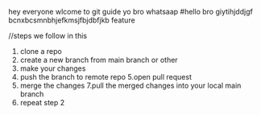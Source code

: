 hey everyone wlcome to git guide
yo bro whatsaap 
#hello bro
giytihjddjgf
bcnxbcsmnbhjefkmsjfbjdbfjkb
feature

//steps we follow in this
1. clone a repo
2. create a new branch from main branch or other 
3. make your changes
4. push the branch to remote repo
5.open pull request
6. merge the changes
7.pull the merged changes into your local main branch
8. repeat step 2